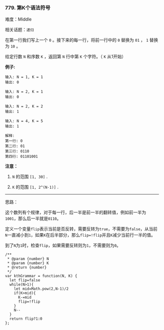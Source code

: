 ### 779. 第K个语法符号

难度：Middle

相关话题：`递归`

在第一行我们写上一个  `0` 。接下来的每一行，将前一行中的 `0` 替换为 `01` ， `1` 替换为 `10` 。



给定行数 `N` 和序数  `K` ，返回第  `N`  行中第  `K` 个字符。（ `K` 从1开始）




**例子:** 



```
输入: N = 1, K = 1
输出: 0

输入: N = 2, K = 1
输出: 0

输入: N = 2, K = 2
输出: 1

输入: N = 4, K = 5
输出: 1

解释:
第一行: 0
第二行: 01
第三行: 0110
第四行: 01101001
```



**注意：** 




1.  `N` 的范围 `[1, 30]` .

2.  `K` 的范围 `[1, 2^(N-1)]` .






-----

思路：

这个数列有个规律，对于每一行，后一半是前一半的翻转值，例如前一半为`1001`，那么后一半就是`0110`。

定义一个变量`flip`表示当前是否反转，需要反转为`true`，不需要为`false`，从当前`N`一直减小到`1`，如果`K`在后半部分，那么`flip=!flip`并且`K`减少当前行一半的值。

到了`N`为`1`时，检查`flip`，如果需要反转则为`1`，不需要则为`0`。

```
/**
 * @param {number} N
 * @param {number} K
 * @return {number}
 */
var kthGrammar = function(N, K) {
  let flip=false
  while(N>1){
    let mid=Math.pow(2,N-1)/2
    if(K>mid){
      K-=mid
      flip=!flip
    }
    N--
  }
  return flip?1:0
};
```

